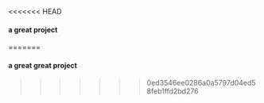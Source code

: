 <<<<<<< HEAD
#### a great project
=======
#### a great great project
>>>>>>> 0ed3546ee0286a0a5797d04ed58feb1ffd2bd276
